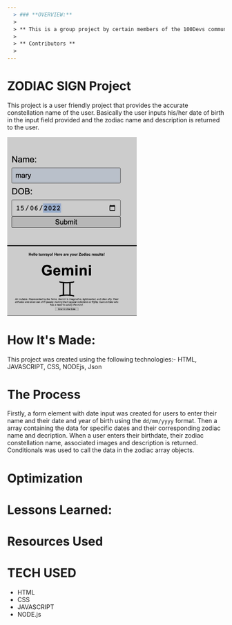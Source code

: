 ```yaml
---
  > ### **OVERVIEW:** 
  >
  > ** This is a group project by certain members of the 100Devs community.**
  >
  > ** Contributors **
  > 
---
```



# ZODIAC  SIGN Project
This project is a user friendly project that provides the accurate constellation name of the user. Basically the user inputs his/her date of birth in the input field provided and the zodiac name and description is returned to the user.

<img align="center" width="300" src="images/input.jpeg" alt="input field" />
<img align="center" width="300" src="images/result.jpeg" alt="travia quiz" />


# How It's Made:
This project was created using the following technologies:- HTML, JAVASCRIPT, CSS, NODEjs, Json

# The Process
Firstly, a form element with date input was created for users to enter their name and their date and year of birth using the `dd/mm/yyyy` format. Then a array containing the data for specific dates and their corresponding zodiac name and decription.  When a user enters their birthdate, their zodiac constellation name, associated images and description is returned. Conditionals was used to call the data in the zodiac array objects.


# Optimization


# Lessons Learned:



# Resources Used 

# TECH USED
 - HTML
 - CSS
 - JAVASCRIPT
 - NODE.js
